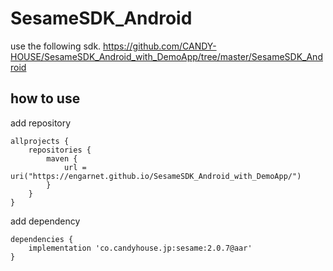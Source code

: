 # SesameSDK_Android

use the following sdk.
https://github.com/CANDY-HOUSE/SesameSDK_Android_with_DemoApp/tree/master/SesameSDK_Android

## how to use

add repository

```
allprojects {
    repositories {
        maven {
            url = uri("https://engarnet.github.io/SesameSDK_Android_with_DemoApp/")
        }
    }
}
```

add dependency

```
dependencies {
    implementation 'co.candyhouse.jp:sesame:2.0.7@aar'
}
```